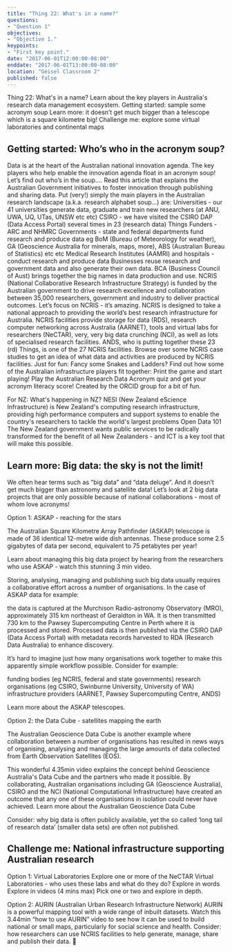 ```yaml
---
title: "Thing 22: What's in a name?"
questions:
- "Question 1"
objectives:
- "Objective 1."
keypoints:
- "First key point."
date: "2017-06-01T12:00:00-08:00"
enddate: "2017-06-01T13:00:00-08:00"
location: "Geisel Classroom 2"
published: false
---
```

Thing 22: What's in a name?
Learn about the key players in Australia's research data management ecosystem.
Getting started: sample some acronym soup
Learn more: it doesn’t get much bigger than a telescope which is a square kilometre big!
Challenge me: explore some virtual laboratories and continental maps

## Getting started: Who’s who in the acronym soup?

Data is at the heart of the Australian national innovation agenda.  The key players who help enable the innovation agenda float in an acronym soup! Let’s find out who’s in the soup….
Read this article that explains the Australian Government initiatives to foster innovation through publishing and sharing data.
Put (very!) simply the main players in the Australian research landscape (a.k.a. research alphabet soup…) are:
Universities - our 41 universities generate data, graduate and train new researchers (at ANU, UWA, UQ, UTas, UNSW etc etc)
CSIRO - we have visited the CSIRO DAP (Data Access Portal) several times in 23 (research data) Things
Funders - ARC and NHMRC
Governments - state and federal departments fund research and produce data eg BoM (Bureau of Meteorology for weather), GA (Geoscience Australia for minerals, maps, more), ABS (Australian Bureau of Statistics) etc etc
Medical Research Institutes (AAMRI) and hospitals - conduct research and produce data
Businesses reuse research and government data and also generate their own data. BCA (Business Council of Aust) brings together the big names in data production and use.
NCRIS  (National Collaborative Research Infrastructure Strategy) is funded by the Australian government to drive research excellence and collaboration between 35,000 researchers, government and industry to deliver practical outcomes.
Let’s focus on NCRIS - it’s amazing.  NCRIS is designed to take a national approach to providing the world’s best research infrastructure for Australia.  NCRIS facilities provide storage for data (RDS), research computer networking across Australia (AARNET), tools and virtual labs for researchers (NeCTAR), very, very big data crunching (NCI), as well as lots of specialised research facilities. ANDS, who is putting together these 23 (rd) Things, is one of the 27 NCRIS facilities.
Browse over some NCRIS case studies to get an idea of what data and activities are produced by NCRIS facilities.
Just for fun:
Fancy some Snakes and Ladders? Find out how some of the Australian infrastructure players fit together: Print the game and start playing!
Play the Australian Research Data Acronym quiz and get your acronym literacy score! Created by the ORCID group for a bit of fun.

For NZ: What's happening in NZ?
NESI (New Zealand eScience Infrastructure) is New Zealand's computing research infrastructure, providing high performance computers and support systems to enable the country's researchers to tackle the world's largest problems
Open Data 101 The New Zealand government wants public services to be radically transformed for the benefit of all New Zealanders - and ICT is a key tool that will make this possible.

## Learn more: Big data: the sky is not the limit!

We often hear terms such as “big data” and “data deluge”. And it doesn’t get much bigger than astronomy and satellite data! Let’s look at 2 big data projects that are only possible because of national collaborations - most of whom love acronyms!

Option 1: ASKAP - reaching for the stars

The Australian Square Kilometre Array Pathfinder (ASKAP) telescope is made of 36 identical 12-metre wide dish antennas.  These produce some 2.5 gigabytes of data per second, equivalent to 75 petabytes per year!

Learn about managing this big data project by hearing from the researchers who use ASKAP - watch this stunning 3 min video.

Storing, analysing, managing and publishing such big data usually requires a collaborative effort across a number of organisations.  In the case of ASKAP data for example:

the data is captured at the Murchison Radio-astronomy Observatory (MRO), approximately 315 km northeast of Geraldton in WA.
It is then transmitted 730 km to the Pawsey Supercomputing Centre in Perth where it is processed and stored.
Processed data is then published via the CSIRO DAP (Data Access Portal) with metadata records harvested to RDA (Research Data Australia) to enhance discovery.

It’s hard to imagine just how many organisations work together to make this apparently simple workflow possible.  Consider for example:

funding bodies (eg NCRIS, federal and state governments)
research organisations (eg CSIRO, Swinburne University, University of WA)
infrastructure providers (AARNET, Pawsey Supercomputing Centre, ANDS)

Learn more about the ASKAP telescopes.


Option 2: the Data Cube - satellites mapping the earth

The Australian Geoscience Data Cube is another example where collaboration between a number of organisations has resulted in news ways of organising, analysing and managing the large amounts of data collected from Earth Observation Satellites (EOS).

This wonderful 4.35min video explains the concept behind Geoscience Australia's Data Cube and the partners who made it possible.  By collaborating, Australian organisations including GA (Geoscience Australia), CSIRO and the NCI (National Computational Infrastructure) have created an outcome that any one of these organisations in isolation could never have achieved.
Learn more about the Australian Geoscience Data Cube

Consider: why big data is often publicly available, yet the so called ‘long tail of research data’ (smaller data sets) are often not published.

## Challenge me: National infrastructure supporting Australian research

Option 1: Virtual Laboratories
Explore one or more of the NeCTAR Virtual Laboratories - who uses these labs and what do they do?
Explore in words
Explore in videos (4 mins max)
Pick one or two and explore in depth.

Option 2: AURIN (Australian Urban Research Infrastructure Network)
AURIN is a powerful mapping tool with a wide range of inbuilt datasets. Watch this 3.44min “how to use AURIN” video to see how it can be used to build national or small maps, particularly for social science and health.
Consider: how researchers can use NCRIS facilities to help generate, manage, share and publish their data.

